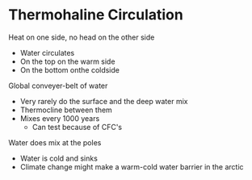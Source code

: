 # Thermohaline Circulation

Heat on one side, no head on the other side
- Water circulates
- On the top on the warm side
- On the bottom onthe coldside

Global conveyer-belt of water
- Very rarely do the surface and the deep water mix
- Thermocline between them
- Mixes every 1000 years
    - Can test because of CFC's

Water does mix at the poles
- Water is cold and sinks
- Climate change might make a warm-cold water barrier in the arctic
